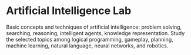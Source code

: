 # Artificial Intelligence Lab
Basic concepts and techniques of artificial intelligence: problem solving, searching, reasoning, intelligent agents, knowledge representation. Study the selected topics among logical programming, gameplay, planning, machine learning, natural language, neural networks, and robotics.

